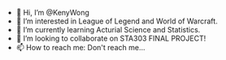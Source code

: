 - 👋 Hi, I’m @KenyWong
- 👀 I’m interested in League of Legend and World of Warcraft.
- 🌱 I’m currently learning Acturial Science and Statistics.
- 💞️ I’m looking to collaborate on STA303 FINAL PROJECT! 
- 📫 How to reach me: Don't reach me...

<!---
KenyWong/KenyWong is a ✨ special ✨ repository because its `README.md` (this file) appears on your GitHub profile.
You can click the Preview link to take a look at your changes.
--->
